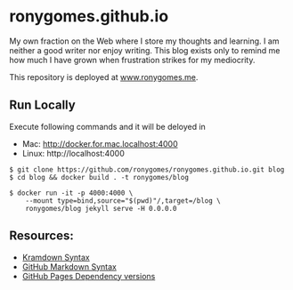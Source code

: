 # ronygomes.github.io

My own fraction on the Web where I store my thoughts and learning. I am neither a good writer nor enjoy writing. This blog exists only to remind me how much I have grown when frustration strikes for my mediocrity.

This repository is deployed at <a target="_blank" href="https://www.ronygomes.me">www.ronygomes.me</a>.

## Run Locally

Execute following commands and it will be deloyed in
* Mac: http://docker.for.mac.localhost:4000
* Linux: http://localhost:4000

```shell
$ git clone https://github.com/ronygomes/ronygomes.github.io.git blog
$ cd blog && docker build . -t ronygomes/blog

$ docker run -it -p 4000:4000 \
    --mount type=bind,source="$(pwd)"/,target=/blog \
    ronygomes/blog jekyll serve -H 0.0.0.0
```

## Resources:

* [Kramdown Syntax](https://kramdown.gettalong.org/syntax.html)
* [GitHub Markdown Syntax](https://docs.github.com/en/github/writing-on-github/basic-writing-and-formatting-syntax)
* [GitHub Pages Dependency versions](https://pages.github.com/versions/)
